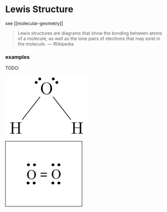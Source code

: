# Lewis Structure

see [[molecular-geometry]]

> Lewis structures are diagrams that show the bonding between atoms of a molecule, as well as the lone pairs of electrons that may exist in the molecule. &mdash; Wikipedia

### examples

TODO:

![Untitled](Lewis%20Stru%202fec9/Untitled.png)

![Untitled](Lewis%20Stru%202fec9/Untitled%201.png)

